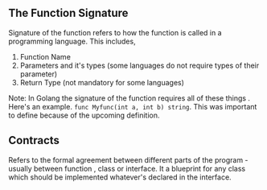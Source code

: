 
## The Function Signature

Signature of the function refers to how the function is called in a programming language. This includes, 
1) Function Name
2) Parameters and it's types (some languages do not require types of their parameter)
3) Return Type (not mandatory for  some languages)

Note: In Golang the signature of the function requires all of these things . Here's an example.
 `func Myfunc(int a, int b) string`. This was important to define because of the upcoming definition.

## Contracts 

Refers to the formal agreement between different parts of the program - usually between function , class or interface. It a blueprint for any class which should be implemented whatever's declared in the interface.
